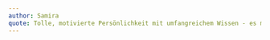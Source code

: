 ```yaml
---
author: Samira
quote: Tolle, motivierte Persönlichkeit mit umfangreichem Wissen - es macht total Spass bei und mit Vera zu trainieren!
---
```

